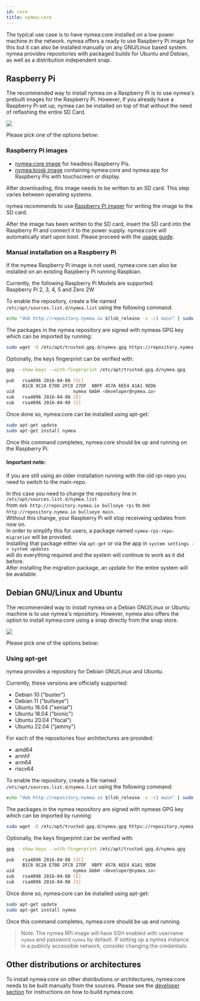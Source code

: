 ```yaml
---
id: core
title: nymea:core
---
```


The typical use case is to have nymea:core installed on a low power machine in the network. nymea offers a ready to use
Raspberry Pi image for this but it can also be installed manually on any GNU/Linux based system. nymea provides repositories with
packaged builds for Ubuntu and Debian, as well as a distribution independent snap.

## Raspberry Pi

The recommended way to install nymea on a Raspberry Pi is to use nymea's prebuilt images for the Raspberry Pi. However, if you already have
a Raspberry Pi set up, nymea can be installed on top of that without the need of reflashing the entire SD Card.

![](/img/touch-screen-and-pi-love.png)

Please pick one of the options below:


### Raspberry Pi images

* [nymea:core image](https://downloads.nymea.io/images/raspberrypi/nymea-core-image-raspios-bullseye-latest.zip) for headless Raspberry Pis.
* [nymea:kiosk image](https://downloads.nymea.io/images/raspberrypi/nymea-kiosk-image-raspios-bullseye-latest.zip) containing nymea:core and nymea:app for Raspberry Pis with touchscreen or display.

After downloading, this image needs to be written to an SD card. This step varies between operating systems.

nymea recommends to use [Raspberry Pi imager](https://www.raspberrypi.com/software/) for writing the image to the SD card.

After the image has been written to the SD card, insert the SD card into the Raspberry Pi and connect it to the power supply. nymea:core
will automatically start upon boot. Please proceed with the [usage guide](/documentation/users/usage/first-steps).

### Manual installation on a Raspberry Pi

If the nymea Raspberry Pi image is not used, nymea:core can also be installed on an existing Raspberry Pi running Raspbian.

Currently, the following Raspberry Pi Models are supported:<br>
Raspberry Pi 2, 3, 4, 5 and Zero 2W

To enable the repository, create a file named `/etc/apt/sources.list.d/nymea.list` using the following command:

```bash
echo "deb http://repository.nymea.io $(lsb_release -s -c) main" | sudo tee /etc/apt/sources.list.d/nymea.list
```

The packages in the nymea repository are signed with nymeas GPG key which can be imported by running:

```bash
sudo wget -O /etc/apt/trusted.gpg.d/nymea.gpg https://repository.nymea.io/nymea.gpg
```

Optionally, the keys fingerprint can be verified with:
```bash
gpg --show-keys --with-fingerprint /etc/apt/trusted.gpg.d/nymea.gpg
```

```bash
pub   rsa4096 2016-04-08 [SC]
      B1C8 9C2A E70D 2FC8 27DF  0BFF 457A 6EE4 A1A1 9ED6
uid                      nymea GmbH <developer@nymea.io>
sub   rsa4096 2016-04-08 [E]
sub   rsa4096 2016-04-08 [S]
```

Once done so, nymea:core can be installed using apt-get:

```bash
sudo apt-get update
sudo apt-get install nymea
```

Once this command completes, nymea:core should be up and running on the Raspberry Pi.

#### Important note:

If you are still using an older installation running with the old rpi-repo you need to switch to the main-repo.

In this case you need to change the repository line in `/etc/apt/sources.list.d/nymea.list` <br>from `deb http://repository.nymea.io bullseye rpi` to `deb http://repository.nymea.io bullseye main`.<br>
Without this change, your Raspberry Pi will stop receiveing updates from now on.<br>
In order to simplify this for users, a package named `nymea-rpi-repo-migration` will be provided.<br> 
Installing that package either via `apt-get` or via the app in `system settings -> system updates`<br> will do everything required and the system will continue to work as it did before.<br> 
After installing the migration package, an update for the entire system will be available.



## Debian GNU/Linux and Ubuntu

The recommended way to install nymea on a Debian GNU/Linux or Ubuntu machine is to use nymea's repository. However, nymea also
offers the option to install nymea:core using a snap directly from the snap store.

![](/img/nymea-ubuntu.svg)

Please pick one of the options below:

### Using apt-get

nymea provides a repository for Debian GNU/Linux and Ubuntu.

Currently, these versions are officially supported:

* Debian 10 ("buster")
* Debian 11 ("bullseye")
* Ubuntu 16.04 ("xenial")
* Ubuntu 18.04 ("bionic")
* Ubuntu 20.04 ("focal")
* Ubuntu 22.04 ("jammy")

For each of the repositories four architectures are provided:

* amd64
* armhf
* arm64
* riscv64

To enable the repository, create a file named `/etc/apt/sources.list.d/nymea.list` using the following command:

```bash
echo "deb http://repository.nymea.io $(lsb_release -s -c) main" | sudo tee /etc/apt/sources.list.d/nymea.list
```

The packages in the nymea repository are signed with nymeas GPG key which can be imported by running:

```bash
sudo wget -O /etc/apt/trusted.gpg.d/nymea.gpg https://repository.nymea.io/nymea.gpg
```

Optionally, the keys fingerprint can be verified with:
```bash
gpg --show-keys --with-fingerprint /etc/apt/trusted.gpg.d/nymea.gpg
```

```bash
pub   rsa4096 2016-04-08 [SC]
      B1C8 9C2A E70D 2FC8 27DF  0BFF 457A 6EE4 A1A1 9ED6
uid                      nymea GmbH <developer@nymea.io>
sub   rsa4096 2016-04-08 [E]
sub   rsa4096 2016-04-08 [S]
```

Once done so, nymea:core can be installed using apt-get:

```bash
sudo apt-get update
sudo apt-get install nymea
```

Once this command completes, nymea:core should be up and running.

> Note: The nymea RPi image will have SSH enabled with username `nymea` and password `nymea` by default. If setting up a nymea instance in a publicly accessible network, consider changing the credentials.

## Other distributions or architectures

To install nymea:core on other distributions or architectures, nymea:core needs to be built manually from the sources.
Please see the [developer section](/documentation/developers/build-nymea) for instructions on how to build nymea:core.

